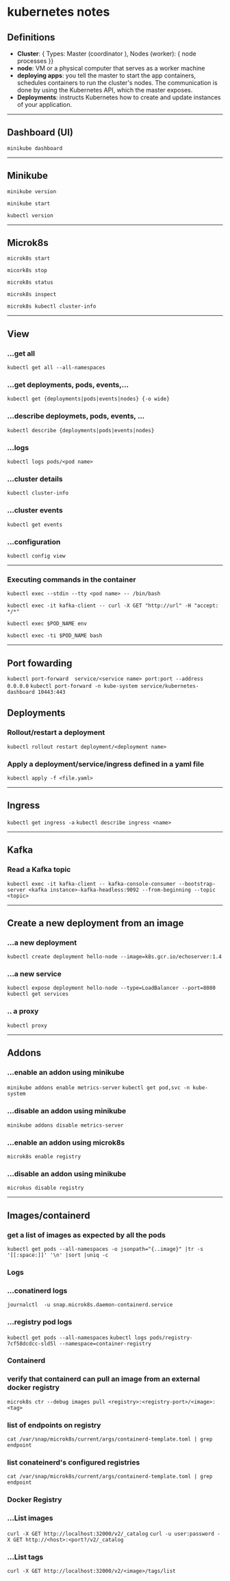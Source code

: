 # kubernetes notes

## Definitions

* **Cluster**: { Types: Master (coordinator ), Nodes (worker): { node processes }}
* **node**: VM or a physical computer that serves as a worker machine
* **deploying apps**: you tell the master to start the app containers, schedules containers to run the cluster's nodes. The communication is done by using the Kubernetes API, which the master exposes.
* **Deployments**: instructs Kubernetes how to create and update instances of your application. 


---

## Dashboard (UI)

`minikube dashboard`

---

## Minikube

`minikube version`

`minikube start`

`kubectl version`

---

## Microk8s

`microk8s start`

`micork8s stop`

`microk8s status`

`microk8s inspect`

`microk8s kubectl cluster-info`

---


## View

### ...get all

`kubectl get all --all-namespaces`

### ...get deployments, pods, events,...

`kubectl get {deployments|pods|events|nodes} {-o wide}`

### ...describe deploymets, pods, events, ...

`kubectl describe {deployments|pods|events|nodes}`

### ...logs
`kubectl logs pods/<pod name>`

### ...cluster details

`kubectl cluster-info`

### ...cluster events

`kubectl get events`


### ...configuration

`kubectl config view`

---

### Executing commands in the container

`kubectl exec --stdin --tty <pod name> -- /bin/bash`

`kubectl exec -it kafka-client -- curl -X GET "http://url" -H "accept: */*"`

`kubectl exec $POD_NAME env`

`kubectl exec -ti $POD_NAME bash`

---

## Port fowarding

`kubectl port-forward  service/<service name> port:port --address 0.0.0.0`
`kubectl port-forward -n kube-system service/kubernetes-dashboard 10443:443`

## Deployments

### Rollout/restart a deployment

`kubectl rollout restart deployment/<deployment name>`


### Apply a deployment/service/ingress defined in a yaml file

`kubectl apply -f <file.yaml>`

---

## Ingress

`kubectl get ingress -a`
`kubectl describe ingress <name>`

---

## Kafka

### Read a Kafka topic

`kubectl exec -it kafka-client -- kafka-console-consumer --bootstrap-server <kafka instance>-kafka-headless:9092 --from-beginning --topic <topic>`

---

## Create a new deployment from an image

### ...a new deployment

`kubectl create deployment hello-node --image=k8s.gcr.io/echoserver:1.4`

### ...a new service

`kubectl expose deployment hello-node --type=LoadBalancer --port=8080`
`kubectl get services`

### .. a proxy

`kubectl proxy`

---

## Addons

### ...enable an addon using minikube

`minikube addons enable metrics-server`
`kubectl get pod,svc -n kube-system`

### ...disable an addon using minikube

`minikube addons disable metrics-server`

###  ...enable an addon using microk8s

`microk8s enable registry`

### ...disable an addon using minikube

`microkus disable registry`

--- 

## Images/containerd

### get a list of images as expected by all the pods

`kubectl get pods --all-namespaces -o jsonpath="{..image}" |tr -s '[[:space:]]' '\n' |sort |uniq -c`

### Logs

### ...conatinerd logs

`journalctl  -u snap.microk8s.daemon-containerd.service`

### ...registry pod logs

`kubectl get pods --all-namespaces`
`kubectl logs pods/registry-7cf58dcdcc-sld5l --namespace=container-registry`

### Containerd

### verify that containerd can pull an image from an external docker registry 
`microk8s ctr --debug images pull <registry>:<registry-port>/<image>:<tag>`

### list of endpoints on registry
`cat /var/snap/microk8s/current/args/containerd-template.toml | grep endpoint`

### list conateinerd's configured registries 
`cat /var/snap/microk8s/current/args/containerd-template.toml | grep endpoint`

### Docker Registry

### ...List images
`curl -X GET http://localhost:32000/v2/_catalog`
`curl -u user:password -X GET http://<host>:<port?/v2/_catalog`

### ...List tags 
`curl -X GET http://localhost:32000/v2/<image>/tags/list`
